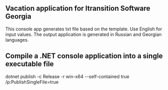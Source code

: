 
## Vacation application for Itransition Software Georgia
This console app generates txt file based on the template.
Use English for input values.
The output application is generated in Russian and Georgian languages.


## Compile a .NET console application into a single executable file
dotnet publish -c Release -r win-x64 --self-contained true /p:PublishSingleFile=true